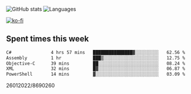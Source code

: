 ![GitHub stats](https://github-readme-stats.vercel.app/api?username=emipa606&theme=github_dark&show_icons=true) 
![Languages](https://github-readme-stats.vercel.app/api/top-langs/?username=emipa606&theme=github_dark&layout=compact)

[![ko-fi](https://ko-fi.com/img/githubbutton_sm.svg)](https://ko-fi.com/G2G55DDYD)

## Spent times this week
<!--START_SECTION:waka-->

```txt
C#               4 hrs 57 mins   ███████████████▓░░░░░░░░░   62.56 %
Assembly         1 hr            ███▒░░░░░░░░░░░░░░░░░░░░░   12.75 %
Objective-C      39 mins         ██░░░░░░░░░░░░░░░░░░░░░░░   08.24 %
XML              32 mins         █▓░░░░░░░░░░░░░░░░░░░░░░░   06.87 %
PowerShell       14 mins         ▓░░░░░░░░░░░░░░░░░░░░░░░░   03.09 %
```

<!--END_SECTION:waka-->


26012022/8690260
